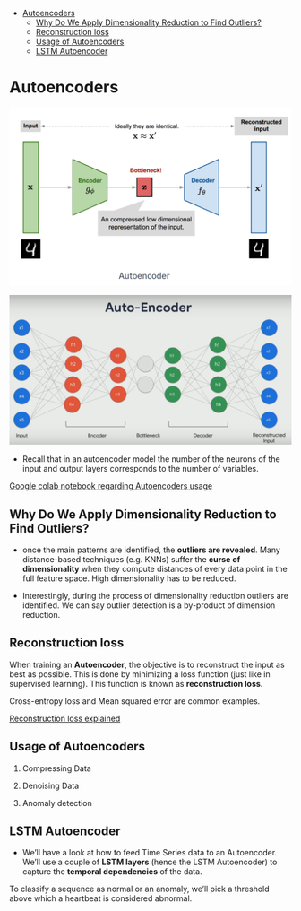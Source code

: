 <!--ts-->
   * [Autoencoders](#autoencoders)
      * [Why Do We Apply Dimensionality Reduction to Find Outliers?](#why-do-we-apply-dimensionality-reduction-to-find-outliers)
      * [Reconstruction loss](#reconstruction-loss)
      * [Usage of Autoencoders](#usage-of-autoencoders)
      * [LSTM Autoencoder](#lstm-autoencoder)

<!-- Added by: gil_diy, at: Mon 18 Apr 2022 19:02:12 IDT -->

<!--te-->

# Autoencoders


<p align="center">
  <img width="600" src="images/Autoencoders/autoencoder_1.png" title="Look into the image">
</p>


<p align="center">
  <img width="700" src="images/Autoencoders/autoencoder_2.png" title="Look into the image">
</p>

* Recall that in an autoencoder model the number of the neurons of the input and output layers corresponds to the number of variables.


[Google colab notebook regarding Autoencoders usage](https://colab.research.google.com/github/tensorflow/docs/blob/master/site/en/tutorials/generative/autoencoder.ipynb) 


## Why Do We Apply Dimensionality Reduction to Find Outliers?

* once the main patterns are identified, the **outliers are revealed**. Many distance-based techniques (e.g. KNNs) suffer the **curse of dimensionality** when they compute distances of every data point in the full feature space. High dimensionality has to be reduced.

* Interestingly, during the process of dimensionality reduction outliers are identified. We can say outlier detection is a by-product of dimension reduction.

## Reconstruction loss

When training an **Autoencoder**, the objective is to reconstruct the input as best as possible. This is done by minimizing a loss function (just like in supervised learning).
This function is known as **reconstruction loss**.

Cross-entropy loss and Mean squared error are common examples.

[Reconstruction loss explained](https://youtu.be/qN3n0TM4Jno?t=2098)


## Usage of Autoencoders

1) Compressing Data

2) Denoising Data

3) Anomaly detection

## LSTM Autoencoder

* We’ll have a look at how to feed Time Series data to an Autoencoder. We’ll use a couple of **LSTM layers** (hence the LSTM Autoencoder) to capture the **temporal dependencies** of the data.

To classify a sequence as normal or an anomaly, we’ll pick a threshold above which a heartbeat is considered abnormal.